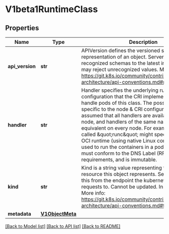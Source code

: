 # V1beta1RuntimeClass

## Properties
Name | Type | Description | Notes
------------ | ------------- | ------------- | -------------
**api_version** | **str** | APIVersion defines the versioned schema of this representation of an object. Servers should convert recognized schemas to the latest internal value, and may reject unrecognized values. More info: https://git.k8s.io/community/contributors/devel/sig-architecture/api-conventions.md#resources | [optional] 
**handler** | **str** | Handler specifies the underlying runtime and configuration that the CRI implementation will use to handle pods of this class. The possible values are specific to the node &amp; CRI configuration.  It is assumed that all handlers are available on every node, and handlers of the same name are equivalent on every node. For example, a handler called \&quot;runc\&quot; might specify that the runc OCI runtime (using native Linux containers) will be used to run the containers in a pod. The Handler must conform to the DNS Label (RFC 1123) requirements, and is immutable. | 
**kind** | **str** | Kind is a string value representing the REST resource this object represents. Servers may infer this from the endpoint the kubernetes.client submits requests to. Cannot be updated. In CamelCase. More info: https://git.k8s.io/community/contributors/devel/sig-architecture/api-conventions.md#types-kinds | [optional] 
**metadata** | [**V1ObjectMeta**](V1ObjectMeta.md) |  | [optional] 

[[Back to Model list]](../README.md#documentation-for-models) [[Back to API list]](../README.md#documentation-for-api-endpoints) [[Back to README]](../README.md)


